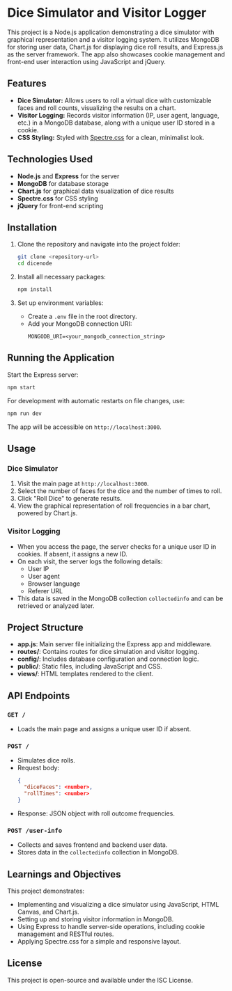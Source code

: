 
# Dice Simulator and Visitor Logger

This project is a Node.js application demonstrating a dice simulator with graphical representation and a visitor logging system. It utilizes MongoDB for storing user data, Chart.js for displaying dice roll results, and Express.js as the server framework. The app also showcases cookie management and front-end user interaction using JavaScript and jQuery.

## Features
- **Dice Simulator:** Allows users to roll a virtual dice with customizable faces and roll counts, visualizing the results on a chart.
- **Visitor Logging:** Records visitor information (IP, user agent, language, etc.) in a MongoDB database, along with a unique user ID stored in a cookie.
- **CSS Styling:** Styled with [Spectre.css](https://picturepan2.github.io/spectre/) for a clean, minimalist look.

## Technologies Used
- **Node.js** and **Express** for the server
- **MongoDB** for database storage
- **Chart.js** for graphical data visualization of dice results
- **Spectre.css** for CSS styling
- **jQuery** for front-end scripting

## Installation

1. Clone the repository and navigate into the project folder:
    ```bash
    git clone <repository-url>
    cd dicenode
    ```

2. Install all necessary packages:
    ```bash
    npm install
    ```

3. Set up environment variables:
   - Create a `.env` file in the root directory.
   - Add your MongoDB connection URI:
     ```plaintext
     MONGODB_URI=<your_mongodb_connection_string>
     ```

## Running the Application

Start the Express server:
```bash
npm start
```

For development with automatic restarts on file changes, use:
```bash
npm run dev
```

The app will be accessible on `http://localhost:3000`.

## Usage

### Dice Simulator
1. Visit the main page at `http://localhost:3000`.
2. Select the number of faces for the dice and the number of times to roll.
3. Click "Roll Dice" to generate results.
4. View the graphical representation of roll frequencies in a bar chart, powered by Chart.js.

### Visitor Logging
- When you access the page, the server checks for a unique user ID in cookies. If absent, it assigns a new ID.
- On each visit, the server logs the following details:
  - User IP
  - User agent
  - Browser language
  - Referer URL
- This data is saved in the MongoDB collection `collectedinfo` and can be retrieved or analyzed later.

## Project Structure

- **app.js**: Main server file initializing the Express app and middleware.
- **routes/**: Contains routes for dice simulation and visitor logging.
- **config/**: Includes database configuration and connection logic.
- **public/**: Static files, including JavaScript and CSS.
- **views/**: HTML templates rendered to the client.
  
## API Endpoints

### `GET /`
- Loads the main page and assigns a unique user ID if absent.

### `POST /`
- Simulates dice rolls.
- Request body:
  ```json
  {
    "diceFaces": <number>,
    "rollTimes": <number>
  }
  ```
- Response: JSON object with roll outcome frequencies.

### `POST /user-info`
- Collects and saves frontend and backend user data.
- Stores data in the `collectedinfo` collection in MongoDB.

## Learnings and Objectives

This project demonstrates:
- Implementing and visualizing a dice simulator using JavaScript, HTML Canvas, and Chart.js.
- Setting up and storing visitor information in MongoDB.
- Using Express to handle server-side operations, including cookie management and RESTful routes.
- Applying Spectre.css for a simple and responsive layout.

## License
This project is open-source and available under the ISC License.

